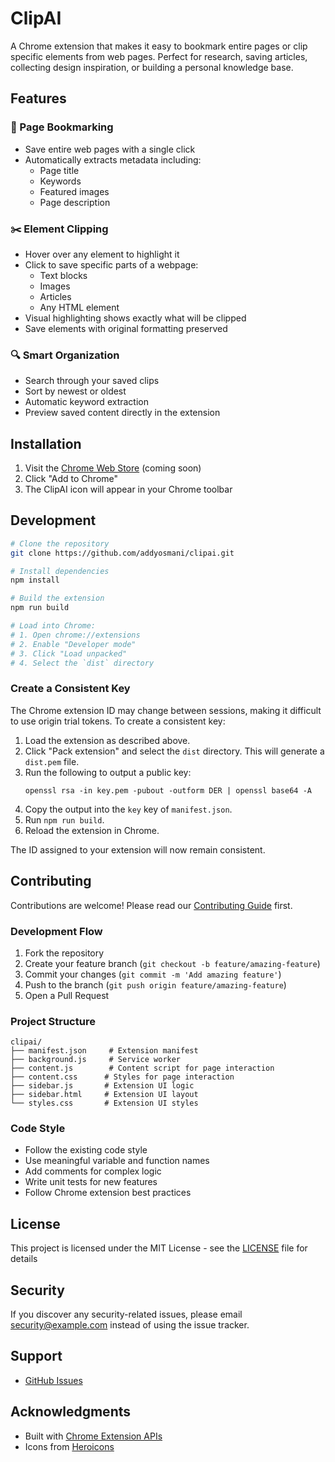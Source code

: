 # ClipAI

A Chrome extension that makes it easy to bookmark entire pages or clip specific elements from web pages. Perfect for research, saving articles, collecting design inspiration, or building a personal knowledge base.

## Features

### 🔖 Page Bookmarking
- Save entire web pages with a single click
- Automatically extracts metadata including:
  - Page title
  - Keywords
  - Featured images
  - Page description

### ✂️ Element Clipping
- Hover over any element to highlight it
- Click to save specific parts of a webpage:
  - Text blocks
  - Images
  - Articles
  - Any HTML element
- Visual highlighting shows exactly what will be clipped
- Save elements with original formatting preserved

### 🔍 Smart Organization
- Search through your saved clips
- Sort by newest or oldest
- Automatic keyword extraction
- Preview saved content directly in the extension

## Installation

1. Visit the [Chrome Web Store](#) (coming soon)
2. Click "Add to Chrome"
3. The ClipAI icon will appear in your Chrome toolbar

## Development

```bash
# Clone the repository
git clone https://github.com/addyosmani/clipai.git

# Install dependencies
npm install

# Build the extension
npm run build

# Load into Chrome:
# 1. Open chrome://extensions
# 2. Enable "Developer mode"
# 3. Click "Load unpacked"
# 4. Select the `dist` directory
```

### Create a Consistent Key

The Chrome extension ID may change between sessions, making it difficult to use origin trial tokens. To create a consistent key:

1. Load the extension as described above.
2. Click "Pack extension" and select the `dist` directory. This will generate a `dist.pem` file.
3. Run the following to output a public key:
    ```shell
    openssl rsa -in key.pem -pubout -outform DER | openssl base64 -A
    ```
4. Copy the output into the `key` key of `manifest.json`.
5. Run `npm run build`.
6. Reload the extension in Chrome.

The ID assigned to your extension will now remain consistent.

## Contributing

Contributions are welcome! Please read our [Contributing Guide](CONTRIBUTING.md) first.

### Development Flow

1. Fork the repository
2. Create your feature branch (`git checkout -b feature/amazing-feature`)
3. Commit your changes (`git commit -m 'Add amazing feature'`)
4. Push to the branch (`git push origin feature/amazing-feature`)
5. Open a Pull Request

### Project Structure

```
clipai/
├── manifest.json     # Extension manifest
├── background.js     # Service worker
├── content.js        # Content script for page interaction
├── content.css      # Styles for page interaction
├── sidebar.js       # Extension UI logic
├── sidebar.html     # Extension UI layout
└── styles.css       # Extension UI styles
```

### Code Style

- Follow the existing code style
- Use meaningful variable and function names
- Add comments for complex logic
- Write unit tests for new features
- Follow Chrome extension best practices

## License

This project is licensed under the MIT License - see the [LICENSE](LICENSE) file for details

## Security

If you discover any security-related issues, please email security@example.com instead of using the issue tracker.

## Support

- [GitHub Issues](https://github.com/addyosmani/clipai/issues)

## Acknowledgments

- Built with [Chrome Extension APIs](https://developer.chrome.com/docs/extensions/)
- Icons from [Heroicons](https://heroicons.com/)
